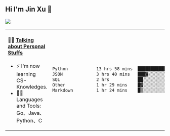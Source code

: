
## Hi I'm Jin Xu 👋
![](https://komarev.com/ghpvc/?username=jiayouxujin&color=brightgreen&label=PROFILE+VIEWS)



<table align="center">
<tr>
<td valign="top" width="60%">

#### 🏋️‍♀️ <a href="https://github.com/jiayouxujin" target="_blank">Talking about Personal Stuffs</a>
<!-- recent_releases starts -->

- ⚡  I'm now learning CS-Knowledges.  
- 🏊‍♂️ Languages and Tools: Go、Java、Python、C
<!-- recent_releases ends -->
</td>
<td>
 
<!--START_SECTION:waka-->

```txt
Python           13 hrs 58 mins  ██████████████░░░░░░░░░░░   56.52 %
JSON             3 hrs 40 mins   ███▓░░░░░░░░░░░░░░░░░░░░░   14.88 %
SQL              2 hrs           ██░░░░░░░░░░░░░░░░░░░░░░░   08.13 %
Other            1 hr 29 mins    █▓░░░░░░░░░░░░░░░░░░░░░░░   06.03 %
Markdown         1 hr 24 mins    █▒░░░░░░░░░░░░░░░░░░░░░░░   05.67 %
```

<!--END_SECTION:waka-->
 
</td>
</tr>
</table>





